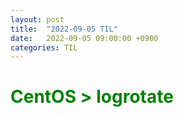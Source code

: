 ```yaml
---
layout: post
title:  "2022-09-05 TIL"
date:   2022-09-05 09:00:00 +0900
categories: TIL
---
```


<span style="color:green"> CentOS > logrotate </span>
===========================================================================



